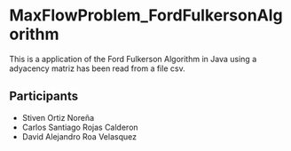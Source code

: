 # MaxFlowProblem_FordFulkersonAlgorithm

This is a application of the Ford Fulkerson Algorithm in Java using a adyacency matriz has been read from a file csv.

## Participants
- Stiven Ortiz Noreña
- Carlos Santiago Rojas Calderon
- David Alejandro Roa Velasquez
